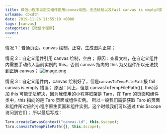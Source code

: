 ```yaml
---
title: 微信小程序自定义组件使用canvas绘图，无法绘制以及fail canvas is empty问题
urlname: cbxdth
date: 2019-11-26 11:55:10 +0800
tags: [canvas]
categories: [微信小程序]
cover: 
---
```


<!-- more -->

情况 1：普通页面，canvas 绘制，正常，生成图片正常；

情况 2：自定义组件引用 canvas 绘制，空白；
原因：查看文档，在自定义组件内需要手动传入当前实例的 this，否则 canvas 指向的 this 为父组件所以无法找到正确 canvas；
![image.png](https://cdn.nlark.com/yuque/0/2019/png/250093/1574740757955-44eee736-554f-4bb3-a6a9-9cb1f1bc6e1f.png#align=left&display=inline&height=351&margin=%5Bobject%20Object%5D&name=image.png&originHeight=351&originWidth=885&size=39059&status=done&style=none&width=885)

情况 3：自定义组件内，canvas 绘制好了，但是`canvasToTempFilePath`报 fail canvas is empty 错误；
原因：同上，但是 canvasToTempFilePath({}, this)添加 this 可能无法解决，因为我使用的小程序框架是 Taro，在 Taro 的页面和组件类中，this 指向的是 Taro 页面或组件实例。
所以一般我们需要获取 Taro 的页面和组件所对应的小程序原生页面和组件实例，这个时候我们可以通过 this.$scope 访问到它们；
所以最后写成：

```javascript
Taro.createCanvasContext("canvas-id", this.$scope);
Taro.canvasToTempFilePath({}, this.$scope);
```
